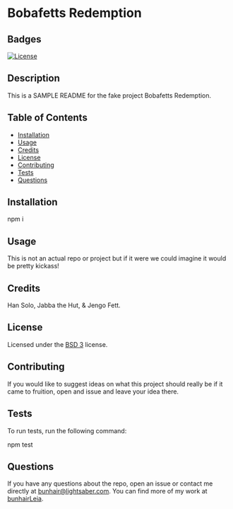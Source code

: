 # Bobafetts Redemption

## Badges

[![License](https://img.shields.io/badge/License-BSD%203--Clause-blue.svg)](https://opensource.org/licenses/BSD-3-Clause)

## Description

This is a SAMPLE README for the fake project Bobafetts Redemption.

## Table of Contents

  * [Installation](#installation)
  * [Usage](#usage)
  * [Credits](#credits)
  * [License](#license)
  * [Contributing](#contributing)
  * [Tests](#tests)
  * [Questions](#questions)

## Installation

npm i

## Usage

This is not an actual repo or project but if it were we could imagine it would be pretty kickass!

## Credits

Han Solo, Jabba the Hut, & Jengo Fett.

## License

Licensed under the [BSD 3](./licenses/bsd.txt) license.

## Contributing

If you would like to suggest ideas on what this project should really be if it came to fruition, open and issue and leave your idea there. 

## Tests

To run tests, run the following command: 

npm test

## Questions

If you have any questions about the repo, open an issue or contact me directly at bunhair@lightsaber.com. You can find more of my work at [bunhairLeia](https://github.com/bunhairLeia/).
